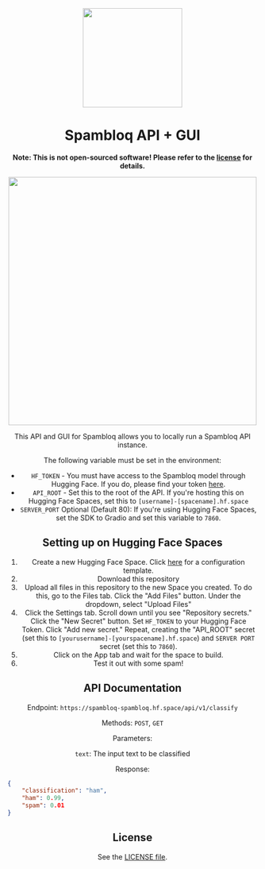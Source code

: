 <div align="center">
<img src="https://github.com/spambloq/spambloq-api/assets/76186054/1def6e97-97e1-460d-928d-b81bcea476d6" width="200">


# Spambloq API + GUI

**Note: This is not open-sourced software! Please refer to the [license](LICENSE) for details.**

<img width="500" src="https://github.com/spambloq/spambloq-api/assets/76186054/383c55c0-b45f-4994-97a6-a6f16827f370">

This API and GUI for Spambloq allows you to locally run a Spambloq API instance.

The following variable must be set in the environment:

- `HF_TOKEN` - You must have access to the Spambloq model through Hugging Face. If you do, please find your token [here](https://huggingface.co/settings/tokens).
- `API_ROOT` - Set this to the root of the API. If you're hosting this on Hugging Face Spaces, set this to `[username]-[spacename].hf.space`
- `SERVER_PORT` Optional (Default 80): If you're using Hugging Face Spaces, set the SDK to Gradio and set this variable to `7860`.

## Setting up on Hugging Face Spaces

1. Create a new Hugging Face Space. Click [here](https://huggingface.co/new-space?name=Spambloq&sdk=gradio) for a configuration template.
2. Download this repository
3. Upload all files in this repository to the new Space you created. To do this, go to the Files tab. Click the "Add Files" button. Under the dropdown, select "Upload Files"
4. Click the Settings tab. Scroll down until you see "Repository secrets." Click the "New Secret" button. Set `HF_TOKEN` to your Hugging Face Token. Click "Add new secret." Repeat, creating the "API_ROOT" secret (set this to `[yourusername]-[yourspacename].hf.space`) and `SERVER PORT` secret (set this to `7860`).
5. Click on the App tab and wait for the space to build.
6. Test it out with some spam!

## API Documentation

Endpoint: `https://spambloq-spambloq.hf.space/api/v1/classify`

Methods: `POST`, `GET`

Parameters:

`text`: The input text to be classified

Response:

    
</div>

```json
{
    "classification": "ham",
    "ham": 0.99,
    "spam": 0.01
}
```

<div align="center">

## License

See the [LICENSE file](LICENSE).

</div> 
